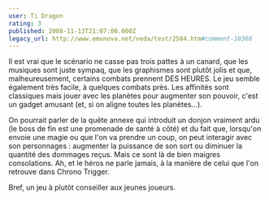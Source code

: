 ```yaml
---
user: Ti Dragon
rating: 3
published: 2008-11-13T21:07:00.000Z
legacy_url: http://www.emunova.net/veda/test/2584.htm#comment-10368
---
```

Il est vrai que le scénario ne casse pas trois pattes à un canard, que les musiques sont juste sympaq, que les graphismes sont plutôt jolis et que, malheureusement, certains combats prennent DES HEURES. Le jeu semble également très facile, à quelques combats près. Les affinités sont classiques mais jouer avec les planètes pour augmenter son pouvoir, c'est un gadget amusant (et, si on aligne toutes les planètes...).

On pourrait parler de la quête annexe qui introduit un donjon vraiment ardu (le boss de fin est une promenade de santé à côté) et du fait que, lorsqu'on envoie une magie ou que l'on va prendre un coup, on peut interagir avec son personnages : augmenter la puissance de son sort ou diminuer la quantité des dommages reçus. Mais ce sont là de bien maigres consolations. Ah, et le héros ne parle jamais, à la manière de celui que l'on retrouve dans Chrono Trigger.

Bref, un jeu à plutôt conseiller aux jeunes joueurs.
